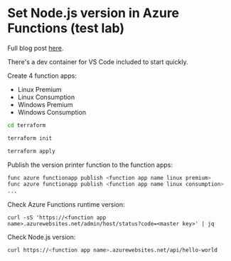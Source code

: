 # Set Node.js version in Azure Functions (test lab)

Full blog post [here](https://www.maxivanov.io/change-nodejs-version-in-azure-functions/).

There's a dev container for VS Code included to start quickly.

Create 4 function apps:

- Linux Premium
- Linux Consumption
- Windows Premium
- Windows Consumption

```bash
cd terraform

terraform init

terraform apply
```

Publish the version printer function to the function apps:

```bash
func azure functionapp publish <function app name linux premium>
func azure functionapp publish <function app name linux consumption>
...
```

Check Azure Functions runtime version:

```
curl -sS 'https://<function app name>.azurewebsites.net/admin/host/status?code=<master key>' | jq
```

Check Node.js version:

```bash
curl https://<function app name>.azurewebsites.net/api/hello-world
```

